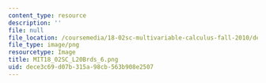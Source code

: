 ```yaml
---
content_type: resource
description: ''
file: null
file_location: /coursemedia/18-02sc-multivariable-calculus-fall-2010/dece3c69d07b315a98cb563b908e2507_MIT18_02SC_L20Brds_6.png
file_type: image/png
resourcetype: Image
title: MIT18_02SC_L20Brds_6.png
uid: dece3c69-d07b-315a-98cb-563b908e2507
---
```

